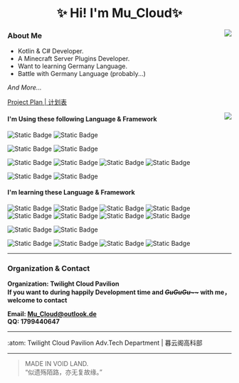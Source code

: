 <img align=center src=""/>
<h1 align="center">✨ Hi! I'm Mu_Cloud✨</h1>

<img align="right" src="https://github-readme-stats.vercel.app/api?username=MuCloudOfficial&show_icons=true&theme=github_dark&card_width=450&card_height=200"/>

### About Me   

- Kotlin & C# Developer.
- A Minecraft Server Plugins Developer.
- Want to learning Germany Language.
- Battle with Germany Language (probably...)

_And More..._

[Project Plan | 计划表](https://mucloudofficial.notion.site/12eb8d50929380f89837f311e32af81b?v=c6fe91be38b04e62a8bf50ddd0877050)

<img align="right" src="https://github-readme-stats.vercel.app/api/top-langs/?username=MuCloudOfficial&layout=compact&theme=github_dark&card_width=350&card_height=200"/>

#### I'm Using these following Language & Framework

![Static Badge](https://img.shields.io/badge/Kotlin-JVM-gray?style=for-the-badge&logo=kotlin&labelColor=purple&logoColor=white)
![Static Badge](https://img.shields.io/badge/-java-blue?style=for-the-badge&logo=oracle&logoColor=white)

![Static Badge](https://img.shields.io/badge/-bukkit_&_Spigot-blue?style=for-the-badge&logo=spigotmc)
![Static Badge](https://img.shields.io/badge/-mysql-blue?style=for-the-badge&logo=mysql&logoColor=white)

![Static Badge](https://img.shields.io/badge/-Pycharm-green?style=for-the-badge&logo=pycharm&logoColor=black&labelColor=white)
![Static Badge](https://img.shields.io/badge/-intellij_idea-red?style=for-the-badge&logo=intellijidea&logoColor=black&labelColor=white)
![Static Badge](https://img.shields.io/badge/-datagrip-pink?style=for-the-badge&logo=datagrip&logoColor=black&labelColor=white)
![Static Badge](https://img.shields.io/badge/-webstorm-aqua?style=for-the-badge&logo=webstorm&logoColor=black&labelColor=white)

![Static Badge](https://img.shields.io/badge/-visual_studio-purple?style=for-the-badge&logo=visualstudio)
![Static Badge](https://img.shields.io/badge/-Visual_Studio_Code-blue?style=for-the-badge&logo=visualstudiocode&logoColor=white)

#### I'm learning these Language & Framework

![Static Badge](https://img.shields.io/badge/-C%23-purple?style=for-the-badge&logo=csharp)
![Static Badge](https://img.shields.io/badge/Kotlin-Native-gray?style=for-the-badge&logo=kotlin&labelColor=purple&logoColor=white)
![Static Badge](https://img.shields.io/badge/Kotlin-MultiPlatform-gray?style=for-the-badge&logo=kotlin&labelColor=purple&logoColor=white)
![Static Badge](https://img.shields.io/badge/-python-blue?style=for-the-badge&logo=python&logoColor=white)
![Static Badge](https://img.shields.io/badge/-HTML_%26_HTML5-orange?style=for-the-badge&logo=html5&logoColor=white)
![Static Badge](https://img.shields.io/badge/-css_%26_css3-orange?style=for-the-badge&logo=css3&logoColor=white)
![Static Badge](https://img.shields.io/badge/-javascript-orange?style=for-the-badge&logo=javascript&logoColor=white)
![Static Badge](https://img.shields.io/badge/-TypeScript-blue?style=for-the-badge&logo=typescript&logoColor=white)

![Static Badge](https://img.shields.io/badge/-gradle-darkgreen?style=for-the-badge&logo=gradle&logoColor=white)
![Static Badge](https://img.shields.io/badge/UNITY-black?style=for-the-badge&logo=unity&logoColor=white)

![Static Badge](https://img.shields.io/badge/-forge-black?style=for-the-badge&logo=curseforge)
![Static Badge](https://img.shields.io/badge/-fabric-black?style=for-the-badge)
![Static Badge](https://img.shields.io/badge/-WPF-blue?style=for-the-badge&logo=microsoft)
![Static Badge](https://img.shields.io/badge/MONGODB-GREEN?style=for-the-badge&logo=mongodb&logoColor=white)

---

### Organization & Contact

**Organization: Twilight Cloud Pavilion**  
**If you want to during happily Development time and ~~_GuGuGu\~\~_~~ with me，welcome to contact**

**Email: Mu_Cloud@outlook.de**  
**QQ: 1799440647**

---

:atom: Twilight Cloud Pavilion Adv.Tech Department | 暮云阁高科部

---

> MADE IN VOID LAND.  
> “似遗殇陌路，亦无复故缘。”
